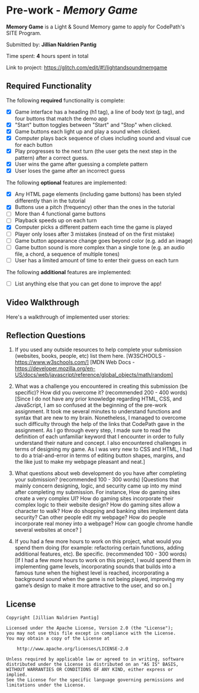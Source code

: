 # Pre-work - *Memory Game*

**Memory Game** is a Light & Sound Memory game to apply for CodePath's SITE Program. 

Submitted by: **Jillian Naldrien Pantig**

Time spent: **4** hours spent in total

Link to project: https://glitch.com/edit/#!/lightandsoundmemgame

## Required Functionality

The following **required** functionality is complete:

* [x] Game interface has a heading (h1 tag), a line of body text (p tag), and four buttons that match the demo app
* [x] "Start" button toggles between "Start" and "Stop" when clicked. 
* [x] Game buttons each light up and play a sound when clicked. 
* [x] Computer plays back sequence of clues including sound and visual cue for each button
* [x] Play progresses to the next turn (the user gets the next step in the pattern) after a correct guess. 
* [x] User wins the game after guessing a complete pattern
* [x] User loses the game after an incorrect guess

The following **optional** features are implemented:

* [x] Any HTML page elements (including game buttons) has been styled differently than in the tutorial
* [x] Buttons use a pitch (frequency) other than the ones in the tutorial
* [ ] More than 4 functional game buttons
* [ ] Playback speeds up on each turn
* [x] Computer picks a different pattern each time the game is played
* [ ] Player only loses after 3 mistakes (instead of on the first mistake)
* [ ] Game button appearance change goes beyond color (e.g. add an image)
* [ ] Game button sound is more complex than a single tone (e.g. an audio file, a chord, a sequence of multiple tones)
* [ ] User has a limited amount of time to enter their guess on each turn

The following **additional** features are implemented:

- [ ] List anything else that you can get done to improve the app!

## Video Walkthrough

Here's a walkthrough of implemented user stories:



## Reflection Questions
1. If you used any outside resources to help complete your submission (websites, books, people, etc) list them here. 
[W3SCHOOLS - https://www.w3schools.com/]
[MDN Web Docs - https://developer.mozilla.org/en-US/docs/web/javascript/reference/global_objects/math/random]

2. What was a challenge you encountered in creating this submission (be specific)? How did you overcome it? (recommended 200 - 400 words) 
[Since I do not have any prior knowledge regarding HTML, CSS, and JavaScript, I am so confused at the beginning of the pre-work assignment. 
It took me several minutes to understand functions and syntax that are new to my brain. Nonetheless, I managed to overcome such difficulty 
through the help of the links that CodePath gave in the assignment. As I go through every step, I made sure to read the definition of each 
unfamiliar keyword that I encounter in order to fully understand their nature and concept. I also encountered challenges in terms of designing 
my game. As I was very new to CSS and HTML, I had to do a trial-and-error in terms of editing button shapes, margins, and the like just to make
my webpage pleasant and neat.]

3. What questions about web development do you have after completing your submission? (recommended 100 - 300 words) 
[Questions that mainly concern designing, logic, and security came up into my mind after completing my submission. For instance, 
How do gaming sites create a very complex UI?
How do gaming sites incorporate their complex logic to their website design?
How do gaming sites allow a character to walk?
How do shopping and banking sites implement data security?
Can other people edit my webpage?
How do people incorporate real money into a webpage?
How can google chrome handle several websites at once?
]

4. If you had a few more hours to work on this project, what would you spend them doing (for example: refactoring certain functions, adding additional features, etc). Be specific. (recommended 100 - 300 words) 
[If I had a few more hours to work on this project, I would spend them in implementing game levels, incorporating sounds that builds into a famous tune when the highest level is reached, incorporating a background 
sound when the game is not being played, improving my game’s design to make it more attractive to the user, and so on.]



## License

    Copyright [Jillian Naldrien Pantig]

    Licensed under the Apache License, Version 2.0 (the "License");
    you may not use this file except in compliance with the License.
    You may obtain a copy of the License at

        http://www.apache.org/licenses/LICENSE-2.0

    Unless required by applicable law or agreed to in writing, software
    distributed under the License is distributed on an "AS IS" BASIS,
    WITHOUT WARRANTIES OR CONDITIONS OF ANY KIND, either express or implied.
    See the License for the specific language governing permissions and
    limitations under the License.